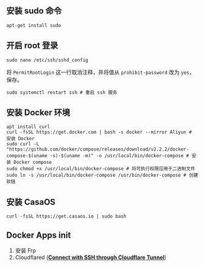 ## 安装 sudo 命令

```
apt-get install sudo
```

## 开启 root 登录

```shell
sudo nano /etc/ssh/sshd_config
```

将 `PermitRootLogin` 这一行取消注释，并将值从 `prohibit-password` 改为 `yes`，保存。

```
sudo systemctl restart ssh # 重启 ssh 服务
```

## 安装 Docker 环境

```shell
apt install curl
curl -fsSL https://get.docker.com | bash -s docker --mirror Aliyun # 安装 Docker
sudo curl -L "https://github.com/docker/compose/releases/download/v2.2.2/docker-compose-$(uname -s)-$(uname -m)" -o /usr/local/bin/docker-compose # 安装 Docker compose
sudo chmod +x /usr/local/bin/docker-compose # 将可执行权限应用于二进制文件
sudo ln -s /usr/local/bin/docker-compose /usr/bin/docker-compose # 创建软链
```

## 安装 CasaOS

```shell
curl -fsSL https://get.casaos.io | sudo bash
```

## Docker Apps init

1. 安装 Frp
2. Cloudflared ([**Connect with SSH through Cloudflare Tunnel**](https://developers.cloudflare.com/cloudflare-one/connections/connect-apps/use_cases/ssh/))
